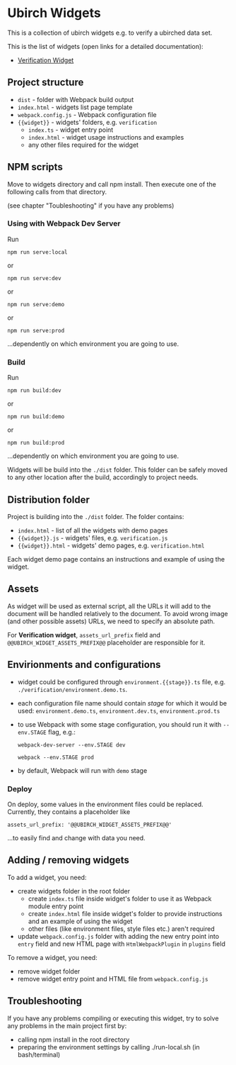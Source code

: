 # Ubirch Widgets

This is a collection of ubirch widgets e.g. to verify a ubirched data set.

This is the list of widgets (open links for a detailed documentation):

- [Verification Widget](verification/)

## Project structure

- `dist` - folder with Webpack build output
- `index.html` - widgets list page template
- `webpack.config.js` - Webpack configuration file
- `{{widget}}` - widgets' folders, e.g. `verification`
  - `index.ts` - widget entry point
  - `index.html` - widget usage instructions and examples
  - any other files required for the widget

## NPM scripts

Move to widgets directory and call npm install.
Then execute one of the following calls from that directory.

(see chapter "Toubleshooting" if you have any problems)

### Using with Webpack Dev Server

Run

```
npm run serve:local
```

or

```
npm run serve:dev
```

or

```
npm run serve:demo
```

or

```
npm run serve:prod
```
...dependently on which environment you are going to use.

### Build

Run

```
npm run build:dev
```

or

```
npm run build:demo
```

or

```
npm run build:prod
```
...dependently on which environment you are going to use.

Widgets will be build into the `./dist` folder. This folder can be safely moved to any other location after the build, accordingly to project needs.

## Distribution folder

Project is building into the `./dist` folder. The folder contains:

- `index.html` - list of all the widgets with demo pages
- `{{widget}}.js` - widgets' files, e.g. `verification.js`
- `{{widget}}.html` - widgets' demo pages, e.g. `verification.html`

Each widget demo page contains an instructions and example of using the widget.

## Assets

As widget will be used as external script, all the URLs it will add to the document will be handled relatively to the document.
To avoid wrong image (and other possible assets) URLs, we need to specify an absolute path.

For **Verification widget**, `assets_url_prefix` field and `@@UBIRCH_WIDGET_ASSETS_PREFIX@@` placeholder are responsible for it.

## Envirionments and configurations

- widget could be configured through `environment.{{stage}}.ts` file, e.g. `./verification/environment.demo.ts`.
- each configuration file name should contain _stage_ for which it would be used: `environment.demo.ts`, `environment.dev.ts`, `environment.prod.ts`
- to use Webpack with some stage configuration, you should run it with `--env.STAGE` flag, e.g.:
    ```
    webpack-dev-server --env.STAGE dev
    ```

    ```
    webpack --env.STAGE prod
    ```
- by default, Webpack will run with `demo` stage

### Deploy

On deploy, some values in the environment files could be replaced. Currently, they contains a placeholder like

```
assets_url_prefix: '@@UBIRCH_WIDGET_ASSETS_PREFIX@@'
```

...to easily find and change with data you need.

## Adding / removing widgets

To add a widget, you need:

- create widgets folder in the root folder
  - create `index.ts` file inside widget's folder to use it as Webpack module entry point
  - create `index.html` file inside widget's folder to provide instructions and an example of using the widget
  - other files (like environment files, style files etc.) aren't required
- update `webpack.config.js` folder with adding the new entry point into `entry` field and new HTML page with `HtmlWebpackPlugin` in `plugins` field

To remove a widget, you need:

- remove widget folder
- remove widget entry point and HTML file from `webpack.config.js`

## Troubleshooting

If you have any problems compiling or executing this widget, try to solve any problems in the main project first by:

- calling npm install in the root directory
- preparing the environment settings by calling ./run-local.sh (in bash/terminal)
